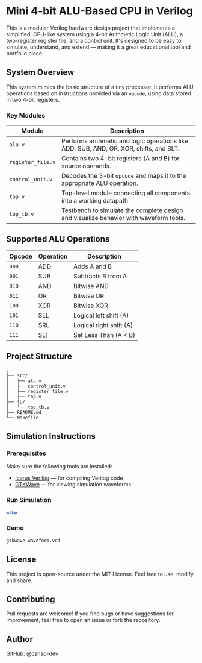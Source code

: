 # Mini 4-bit ALU-Based CPU in Verilog

This is a modular Verilog hardware design project that implements a simplified, CPU-like system using a 4-bit Arithmetic Logic Unit (ALU), a two-register register file, and a control unit. It's designed to be easy to simulate, understand, and extend — making it a great educational tool and portfolio piece.


## System Overview

This system mimics the basic structure of a tiny processor. It performs ALU operations based on instructions provided via an `opcode`, using data stored in two 4-bit registers.

### Key Modules

| Module          | Description |
|-----------------|-------------|
| `alu.v`         | Performs arithmetic and logic operations like ADD, SUB, AND, OR, XOR, shifts, and SLT. |
| `register_file.v` | Contains two 4-bit registers (A and B) for source operands. |
| `control_unit.v` | Decodes the 3-bit `opcode` and maps it to the appropriate ALU operation. |
| `top.v`         | Top-level module connecting all components into a working datapath. |
| `top_tb.v`      | Testbench to simulate the complete design and visualize behavior with waveform tools. |


## Supported ALU Operations

| Opcode | Operation     | Description              |
|--------|---------------|--------------------------|
| `000`  | ADD           | Adds A and B             |
| `001`  | SUB           | Subtracts B from A       |
| `010`  | AND           | Bitwise AND              |
| `011`  | OR            | Bitwise OR               |
| `100`  | XOR           | Bitwise XOR              |
| `101`  | SLL           | Logical left shift (A)   |
| `110`  | SRL           | Logical right shift (A)  |
| `111`  | SLT           | Set Less Than (A < B)    |


## Project Structure

```
.
├── src/
│   ├── alu.v
│   ├── control_unit.v
│   ├── register_file.v
│   ├── top.v
├── tb/
│   └── top_tb.v
├── README.md
└── Makefile
```

## Simulation Instructions

### Prerequisites

Make sure the following tools are installed:

- [Icarus Verilog](http://iverilog.icarus.com/) — for compiling Verilog code
- [GTKWave](http://gtkwave.sourceforge.net/) — for viewing simulation waveforms

### Run Simulation

```bash
make
```
### Demo

```bash
gtkwave waveform.vcd
```

## License

This project is open-source under the MIT License. Feel free to use, modify, and share.

## Contributing

Pull requests are welcome! If you find bugs or have suggestions for improvement, feel free to open an issue or fork the repository.

## Author

GitHub: @czhao-dev
